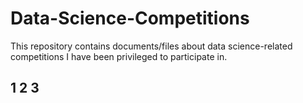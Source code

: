 # Data-Science-Competitions
This repository contains documents/files about data science-related competitions I have been privileged to participate in.

1
2
3
---
